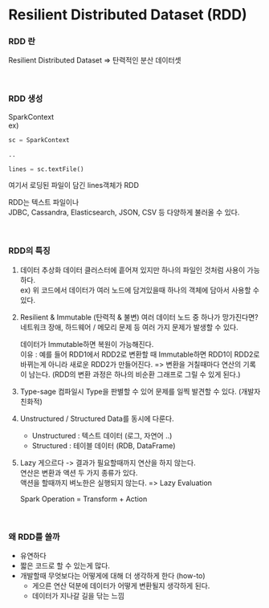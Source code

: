 Resilient Distributed Dataset (RDD)
===

### RDD 란
Resilient Distributed Dataset => 탄력적인 분산 데이터셋

<br>

### RDD 생성
SparkContext <br>
ex)

```Python
sc = SparkContext

..

lines = sc.textFile()
```

여기서 로딩된 파일이 담긴 lines객체가 RDD

RDD는 텍스트 파일이나 <br>
JDBC, Cassandra, Elasticsearch, JSON, CSV 등 다양하게 불러올 수 있다.

<br>

### RDD의 특징

1. 데이터 추상화
	데이터 클러스터에 흩어져 있지만 하나의 파일인 것처럼 사용이 가능하다. <br>
	ex) 위 코드에서 데이터가 여러 노드에 담겨있을때 하나의 객체에 담아서 사용할 수 있다.
2. Resilient & Immutable (탄력적 & 불변)
   여러 데이터 노드 중 하나가 망가진다면? 네트워크 장애, 하드웨어 / 메모리 문제 등 여러 가지 문제가 발생할 수 있다.

   데이터가 Immutable하면 복원이 가능해진다. <br>
   이유 : 예를 들어 RDD1에서 RDD2로 변환할 때 Immutable하면 RDD1이 RDD2로 바뀌는게 아니라 새로운 RDD2가 만들어진다. => 변환을 거칠때마다 연산의 기록이 남는다. (RDD의 변환 과정은 하나의 비순환 그래프로 그릴 수 있게 된다.)
3. Type-sage
   컴파일시 Type을 판별할 수 있어 문제를 일찍 발견할 수 있다. (개발자 친화적)
4. Unstructured / Structured Data를 동시에 다룬다.
   - Unstructured : 텍스트 데이터 (로그, 자연어 ..)
   - Structured : 테이블 데이터 (RDB, DataFrame)
5. Lazy
   게으르다 -> 결과가 필요할때까지 연산을 하지 않는다. <br>
   연산은 변환과 액션 두 가지 종류가 있다. <br>
   액션을 할때까지 벼노한은 실행되지 않는다. => Lazy Evaluation

   Spark Operation = Transform + Action

<br>

### 왜 RDD를 쓸까
- 유연하다
- 짧은 코드로 할 수 있는게 많다.
- 개발할때 무엇보다는 어떻게에 대해 더 생각하게 한다 (how-to)
  - 게으른 연산 덕분에 데이터가 어떻게 변환될지 생각하게 된다.
  - 데이터가 지나갈 길을 닦는 느낌